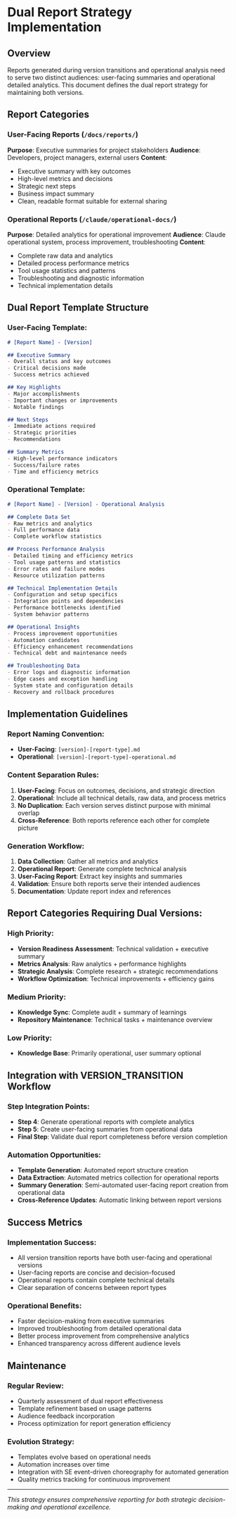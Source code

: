 # Dual Report Strategy Implementation

## Overview

Reports generated during version transitions and operational analysis need to serve two distinct audiences: user-facing summaries and operational detailed analytics. This document defines the dual report strategy for maintaining both versions.

## Report Categories

### User-Facing Reports (`/docs/reports/`)
**Purpose**: Executive summaries for project stakeholders
**Audience**: Developers, project managers, external users
**Content**:
- Executive summary with key outcomes
- High-level metrics and decisions
- Strategic next steps
- Business impact summary
- Clean, readable format suitable for external sharing

### Operational Reports (`/claude/operational-docs/`)
**Purpose**: Detailed analytics for operational improvement
**Audience**: Claude operational system, process improvement, troubleshooting
**Content**:
- Complete raw data and analytics
- Detailed process performance metrics
- Tool usage statistics and patterns
- Troubleshooting and diagnostic information
- Technical implementation details

## Dual Report Template Structure

### User-Facing Template:
```markdown
# [Report Name] - [Version]

## Executive Summary
- Overall status and key outcomes
- Critical decisions made
- Success metrics achieved

## Key Highlights
- Major accomplishments
- Important changes or improvements
- Notable findings

## Next Steps
- Immediate actions required
- Strategic priorities
- Recommendations

## Summary Metrics
- High-level performance indicators
- Success/failure rates
- Time and efficiency metrics
```

### Operational Template:
```markdown
# [Report Name] - [Version] - Operational Analysis

## Complete Data Set
- Raw metrics and analytics
- Full performance data
- Complete workflow statistics

## Process Performance Analysis
- Detailed timing and efficiency metrics
- Tool usage patterns and statistics
- Error rates and failure modes
- Resource utilization patterns

## Technical Implementation Details
- Configuration and setup specifics
- Integration points and dependencies
- Performance bottlenecks identified
- System behavior patterns

## Operational Insights
- Process improvement opportunities
- Automation candidates
- Efficiency enhancement recommendations
- Technical debt and maintenance needs

## Troubleshooting Data
- Error logs and diagnostic information
- Edge cases and exception handling
- System state and configuration details
- Recovery and rollback procedures
```

## Implementation Guidelines

### Report Naming Convention:
- **User-Facing**: `[version]-[report-type].md`
- **Operational**: `[version]-[report-type]-operational.md`

### Content Separation Rules:
1. **User-Facing**: Focus on outcomes, decisions, and strategic direction
2. **Operational**: Include all technical details, raw data, and process metrics
3. **No Duplication**: Each version serves distinct purpose with minimal overlap
4. **Cross-Reference**: Both reports reference each other for complete picture

### Generation Workflow:
1. **Data Collection**: Gather all metrics and analytics
2. **Operational Report**: Generate complete technical analysis
3. **User-Facing Report**: Extract key insights and summaries
4. **Validation**: Ensure both reports serve their intended audiences
5. **Documentation**: Update report index and references

## Report Categories Requiring Dual Versions:

### High Priority:
- **Version Readiness Assessment**: Technical validation + executive summary
- **Metrics Analysis**: Raw analytics + performance highlights
- **Strategic Analysis**: Complete research + strategic recommendations
- **Workflow Optimization**: Technical improvements + efficiency gains

### Medium Priority:
- **Knowledge Sync**: Complete audit + summary of learnings
- **Repository Maintenance**: Technical tasks + maintenance overview

### Low Priority:
- **Knowledge Base**: Primarily operational, user summary optional

## Integration with VERSION_TRANSITION Workflow

### Step Integration Points:
- **Step 4**: Generate operational reports with complete analytics
- **Step 5**: Create user-facing summaries from operational data
- **Final Step**: Validate dual report completeness before version completion

### Automation Opportunities:
- **Template Generation**: Automated report structure creation
- **Data Extraction**: Automated metrics collection for operational reports
- **Summary Generation**: Semi-automated user-facing report creation from operational data
- **Cross-Reference Updates**: Automatic linking between report versions

## Success Metrics

### Implementation Success:
- All version transition reports have both user-facing and operational versions
- User-facing reports are concise and decision-focused
- Operational reports contain complete technical details
- Clear separation of concerns between report types

### Operational Benefits:
- Faster decision-making from executive summaries
- Improved troubleshooting from detailed operational data
- Better process improvement from comprehensive analytics
- Enhanced transparency across different audience levels

## Maintenance

### Regular Review:
- Quarterly assessment of dual report effectiveness
- Template refinement based on usage patterns
- Audience feedback incorporation
- Process optimization for report generation efficiency

### Evolution Strategy:
- Templates evolve based on operational needs
- Automation increases over time
- Integration with SE event-driven choreography for automated generation
- Quality metrics tracking for continuous improvement

---

*This strategy ensures comprehensive reporting for both strategic decision-making and operational excellence.*